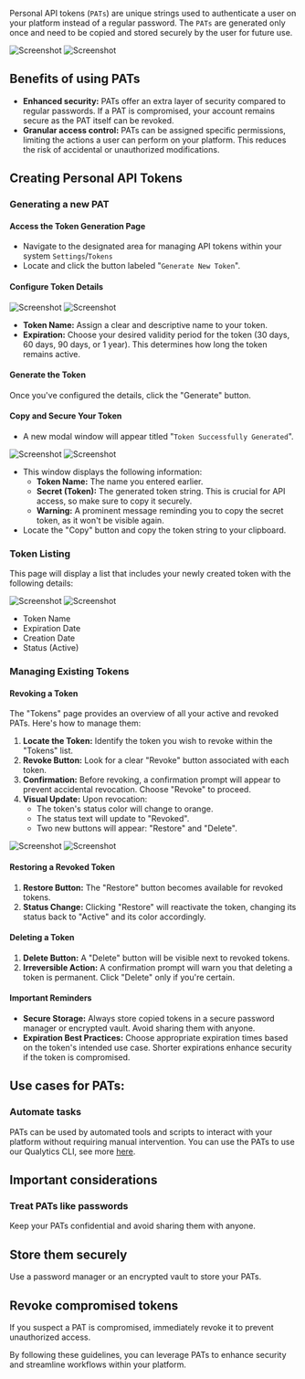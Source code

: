 Personal API tokens (`PATs`) are unique strings used to authenticate a user on your platform instead of a regular password. The `PATs` are generated only once and need to be copied and stored securely by the user for future use.

 ![Screenshot](../../assets/tokens/settings-tokens-light.png#only-light)
 ![Screenshot](../../assets/tokens/settings-tokens-dark.png#only-dark)

## Benefits of using PATs

* **Enhanced security:** PATs offer an extra layer of security compared to regular passwords. If a PAT is compromised, your account remains secure as the PAT itself can be revoked.
* **Granular access control:** PATs can be assigned specific permissions, limiting the actions a user can perform on your platform. This reduces the risk of accidental or unauthorized modifications.

## Creating Personal API Tokens

### Generating a new PAT

#### Access the Token Generation Page

- Navigate to the designated area for managing API tokens within your system `Settings`/`Tokens`
- Locate and click the button labeled "`Generate New Token`".

#### Configure Token Details

![Screenshot](../../assets/tokens/configure-new-token-light.png#only-light)
![Screenshot](../../assets/tokens/configure-new-token-dark.png#only-dark)

- **Token Name:** Assign a clear and descriptive name to your token.
- **Expiration:** Choose your desired validity period for the token (30 days, 60 days, 90 days, or 1 year). This determines how long the token remains active.

#### Generate the Token

Once you've configured the details, click the "Generate" button.

#### Copy and Secure Your Token

- A new modal window will appear titled "`Token Successfully Generated`".

![Screenshot](../../assets/tokens/generated-token-light.png#only-light)
![Screenshot](../../assets/tokens/generated-token-dark.png#only-dark)

- This window displays the following information:
    - **Token Name:** The name you entered earlier.
    - **Secret (Token):** The generated token string. This is crucial for API access, so make sure to copy it securely.
    - **Warning:** A prominent message reminding you to copy the secret token, as it won't be visible again.
- Locate the "Copy" button and copy the token string to your clipboard.

### Token Listing

This page will display a list that includes your newly created token with the following details:

![Screenshot](../../assets/tokens/tokens-list-light.png#only-light)
![Screenshot](../../assets/tokens/tokens-list-dark.png#only-dark)

- Token Name
- Expiration Date
- Creation Date
- Status (Active)

### Managing Existing Tokens

#### Revoking a Token

The "Tokens" page provides an overview of all your active and revoked PATs. Here's how to manage them:

1. **Locate the Token:** Identify the token you wish to revoke within the "Tokens" list.
2. **Revoke Button:** Look for a clear "Revoke" button associated with each token.
3. **Confirmation:** Before revoking, a confirmation prompt will appear to prevent accidental revocation. Choose "Revoke" to proceed.
4. **Visual Update:** Upon revocation:
    - The token's status color will change to orange.
    - The status text will update to "Revoked".
    - Two new buttons will appear: "Restore" and "Delete".

![Screenshot](../../assets/tokens/tokens-list-revoked-light.png#only-light)
![Screenshot](../../assets/tokens/tokens-list-revoked-dark.png#only-dark)


#### Restoring a Revoked Token

1. **Restore Button:** The "Restore" button becomes available for revoked tokens.
2. **Status Change:** Clicking "Restore" will reactivate the token, changing its status back to "Active" and its color accordingly.

#### Deleting a Token

1. **Delete Button:** A "Delete" button will be visible next to revoked tokens.
2. **Irreversible Action:**  A confirmation prompt will warn you that deleting a token is permanent. Click "Delete" only if you're certain.

#### Important Reminders

* **Secure Storage:** Always store copied tokens in a secure password manager or encrypted vault. Avoid sharing them with anyone.
* **Expiration Best Practices:** Choose appropriate expiration times based on the token's intended use case. Shorter expirations enhance security if the token is compromised.


## Use cases for PATs:

### Automate tasks

PATs can be used by automated tools and scripts to interact with your platform without requiring manual intervention. You can use the PATs to use our Qualytics CLI, see more [here](/userguide/cli/overview-of-qualytics-cli/).


## Important considerations

### Treat PATs like passwords

Keep your PATs confidential and avoid sharing them with anyone.

## Store them securely

Use a password manager or an encrypted vault to store your PATs.

## Revoke compromised tokens 

If you suspect a PAT is compromised, immediately revoke it to prevent unauthorized access.

By following these guidelines, you can leverage PATs to enhance security and streamline workflows within your platform.